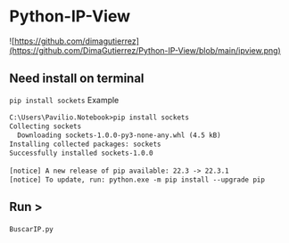 # Python-IP-View
![https://github.com/dimagutierrez](https://github.com/DimaGutierrez/Python-IP-View/blob/main/ipview.png)
</br>
## Need install on terminal
`pip install sockets`
Example
```
C:\Users\Pavilio.Notebook>pip install sockets
Collecting sockets
  Downloading sockets-1.0.0-py3-none-any.whl (4.5 kB)
Installing collected packages: sockets
Successfully installed sockets-1.0.0

[notice] A new release of pip available: 22.3 -> 22.3.1
[notice] To update, run: python.exe -m pip install --upgrade pip
```
## Run >
`BuscarIP.py`
